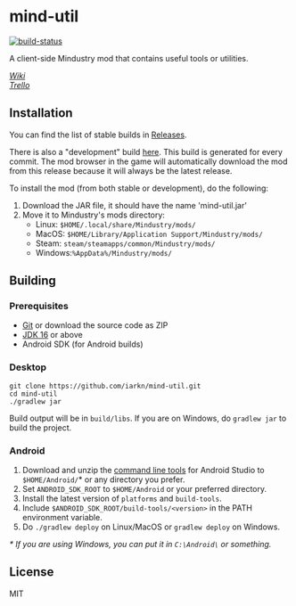 # mind-util

[![build-status](https://img.shields.io/github/workflow/status/iarkn/mind-util/Gradle%20(Push)/main?style=flat-square)](https://github.com/iarkn/mind-util/actions)

A client-side Mindustry mod that contains useful tools or utilities.

[*Wiki*](https://github.com/iarkn/mind-util/wiki)  
[*Trello*](https://trello.com/b/RR3Os2FB/mind-util)  

## Installation

You can find the list of stable builds in [Releases](https://github.com/iarkn/mind-util/releases).

There is also a "development" build [here](https://github.com/iarkn/mind-util/releases/tag/dev).
This build is generated for every commit. The mod browser in the game will
automatically download the mod from this release because it will always be
the latest release.

To install the mod (from both stable or development), do the following:

1. Download the JAR file, it should have the name 'mind-util.jar'
2. Move it to Mindustry's mods directory:
   - Linux: `$HOME/.local/share/Mindustry/mods/`
   - MacOS: `$HOME/Library/Application Support/Mindustry/mods/`
   - Steam: `steam/steamapps/common/Mindustry/mods/`
   - Windows:`%AppData%/Mindustry/mods/`

## Building

### Prerequisites

- [Git](https://git-scm.com/downloads) or download the source code as ZIP
- [JDK 16](https://adoptium.net) or above
- Android SDK (for Android builds)

### Desktop

```
git clone https://github.com/iarkn/mind-util.git
cd mind-util
./gradlew jar
```

Build output will be in `build/libs`. If you are on Windows, do `gradlew jar`
to build the project.

### Android

1. Download and unzip the [command line tools](https://developer.android.com/studio/#command-tools)
   for Android Studio to `$HOME/Android/`* or any directory you prefer.
2. Set `ANDROID_SDK_ROOT` to `$HOME/Android` or your preferred directory.
3. Install the latest version of `platforms` and `build-tools`.
4. Include `$ANDROID_SDK_ROOT/build-tools/<version>` in the PATH environment
   variable.
5. Do `./gradlew deploy` on Linux/MacOS or `gradlew deploy` on Windows.

_\* If you are using Windows, you can put it in `C:\Android\` or something._

## License

MIT
